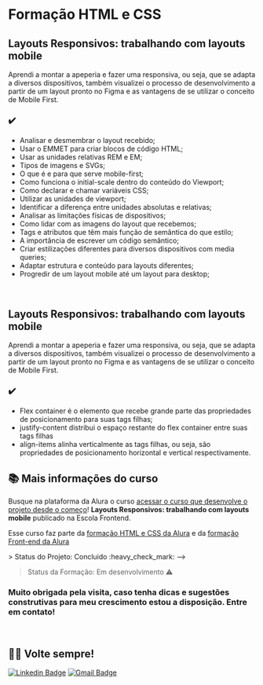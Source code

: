 # Formação HTML e CSS


## Layouts Responsivos: trabalhando com layouts mobile

Aprendi a montar a apeperia e fazer uma responsiva, ou seja, que se adapta a diversos dispositivos, também visualizei o processo de desenvolvimento a partir de um layout pronto no Figma e as vantagens de se utilizar o conceito de Mobile First.




### ✔️

- Analisar e desmembrar o layout recebido;
- Usar o EMMET para criar blocos de código HTML;
- Usar as unidades relativas REM e EM;
- Tipos de imagens e SVGs;
- O que é e para que serve mobile-first;
- Como funciona o initial-scale dentro do conteúdo do Viewport;
- Como declarar e chamar variáveis CSS;
- Utilizar as unidades de viewport;
- Identificar a diferença entre unidades absolutas e relativas;
- Analisar as limitações físicas de dispositivos;
- Como lidar com as imagens do layout que recebemos;
- Tags e atributos que têm mais função de semântica do que estilo;
- A importância de escrever um código semântico;
- Criar estilizações diferentes para diversos dispositivos com media queries;
- Adaptar estrutura e conteúdo para layouts diferentes;
- Progredir de um layout mobile até um layout para desktop;

<br>

## Layouts Responsivos: trabalhando com layouts mobile

Aprendi a montar a apeperia e fazer uma responsiva, ou seja, que se adapta a diversos dispositivos, também visualizei o processo de desenvolvimento a partir de um layout pronto no Figma e as vantagens de se utilizar o conceito de Mobile First.




### ✔️

- Flex container é o elemento que recebe grande parte das propriedades de posicionamento para suas tags filhas;
- justify-content distribui o espaço restante do flex container entre suas tags filhas 
-  align-items alinha verticalmente as tags filhas, ou seja, são propriedades de posicionamento horizontal e vertical respectivamente.


## 📚 Mais informações do curso

Busque na plataforma da Alura o curso  [acessar o curso que desenvolve o projeto desde o começo](https://cursos.alura.com.br/course/mobile-first-layouts-responsivos)! **Layouts Responsivos: trabalhando com layouts mobile** publicado na Escola Frontend.

Esse curso faz parte da [formação HTML e CSS da Alura](https://cursos.alura.com.br/formacao-html-e-css) e da [formação Front-end da Alura](https://cursos.alura.com.br/formacao-front-end)

<!-->
> Status do Projeto: Concluido :heavy_check_mark:  -->

> Status da Formação: Em desenvolvimento :warning:


### Muito obrigada pela visita, caso tenha dicas e sugestões construtivas para meu crescimento estou a  disposição. Entre em contato!  

<br>

## 👋🏽   Volte sempre! 

 [![Linkedin Badge](https://img.shields.io/badge/-GabrielaFabiola-blue?style=flat-square&logo=Linkedin&logoColor=white&link=https://www.linkedin.com/in/gabrielafabiola/)](https://www.linkedin.com/in/gabrielafabiola/) 
[![Gmail Badge](https://img.shields.io/badge/-ggabrielafabiola@gmail.com-c14438?style=flat-square&logo=Gmail&logoColor=white&link=mailto:ggabrielafabiola@gmail.com)](mailto:ggabrielafabiola@gmail.com)